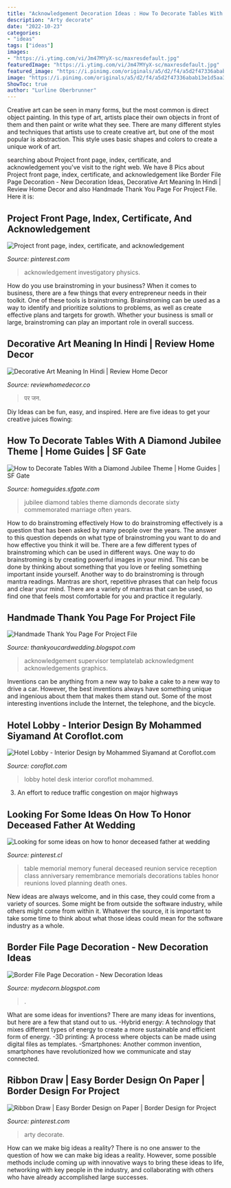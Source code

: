 ```yaml
---
title: "Acknowledgement Decoration Ideas : How To Decorate Tables With A Diamond Jubilee Theme"
description: "Arty decorate"
date: "2022-10-23"
categories:
- "ideas"
tags: ["ideas"]
images:
- "https://i.ytimg.com/vi/Jm47MYyX-sc/maxresdefault.jpg"
featuredImage: "https://i.ytimg.com/vi/Jm47MYyX-sc/maxresdefault.jpg"
featured_image: "https://i.pinimg.com/originals/a5/d2/f4/a5d2f47336abab13e1d5aa3e51464448.jpg"
image: "https://i.pinimg.com/originals/a5/d2/f4/a5d2f47336abab13e1d5aa3e51464448.jpg"
ShowToc: true
author: "Lurline Oberbrunner"
---
```



Creative art can be seen in many forms, but the most common is direct object painting. In this type of art, artists place their own objects in front of them and then paint or write what they see. There are many different styles and techniques that artists use to create creative art, but one of the most popular is abstraction. This style uses basic shapes and colors to create a unique work of art.

	

		
searching about Project front page, index, certificate, and acknowledgement you've visit to the right web. We have 8 Pics about Project front page, index, certificate, and acknowledgement like Border File Page Decoration - New Decoration Ideas, Decorative Art Meaning In Hindi | Review Home Decor and also Handmade Thank You Page For Project File. Here it is:
		
    
## Project Front Page, Index, Certificate, And Acknowledgement

<img loading=lazy src="https://i.pinimg.com/originals/43/dd/b6/43ddb6b3215c30a778882533b900500e.png" onerror="this.onerror=null;this.src='https://tse3.mm.bing.net/th?id=OIP.FPN52IczERMW2u7X8yhJhwHaKe&amp;pid=15.1';" alt="Project front page, index, certificate, and acknowledgement">

_Source: pinterest.com_

>acknowledgement investigatory physics. 

	

How do you use brainstroming in your business?
When it comes to business, there are a few things that every entrepreneur needs in their toolkit. One of these tools is brainstroming. Brainstroming can be used as a way to identify and prioritize solutions to problems, as well as create effective plans and targets for growth. Whether your business is small or large, brainstroming can play an important role in overall success.

    
## Decorative Art Meaning In Hindi | Review Home Decor

<img loading=lazy src="https://i.ytimg.com/vi/Jm47MYyX-sc/maxresdefault.jpg" onerror="this.onerror=null;this.src='https://tse2.mm.bing.net/th?id=OIP.ew0-Hz47b_1gw5mt0nxfvAHaEK&amp;pid=15.1';" alt="Decorative Art Meaning In Hindi | Review Home Decor">

_Source: reviewhomedecor.co_

>पर जन. 

	

Diy Ideas can be fun, easy, and inspired. Here are five ideas to get your creative juices flowing:

    
## How To Decorate Tables With A Diamond Jubilee Theme | Home Guides | SF Gate

<img loading=lazy src="https://img-aws.ehowcdn.com/350x235p/photos.demandstudios.com/getty/article/56/44/87800227_XS.jpg" onerror="this.onerror=null;this.src='https://tse3.mm.bing.net/th?id=OIP.OBRLgJybw-Xld6CCxNelfAAAAA&amp;pid=15.1';" alt="How to Decorate Tables With a Diamond Jubilee Theme | Home Guides | SF Gate">

_Source: homeguides.sfgate.com_

>jubilee diamond tables theme diamonds decorate sixty commemorated marriage often years. 

	

How to do brainstroming effectively
How to do brainstroming effectively is a question that has been asked by many people over the years. The answer to this question depends on what type of brainstroming you want to do and how effective you think it will be. There are a few different types of brainstroming which can be used in different ways. 
One way to do brainstroming is by creating powerful images in your mind. This can be done by thinking about something that you love or feeling something important inside yourself. Another way to do brainstroming is through mantra readings. Mantras are short, repetitive phrases that can help focus and clear your mind. There are a variety of mantras that can be used, so find one that feels most comfortable for you and practice it regularly.

    
## Handmade Thank You Page For Project File

<img loading=lazy src="http://templatelab.com/wp-content/uploads/2018/12/acknowledgement-sample-20.jpg" onerror="this.onerror=null;this.src='https://tse4.mm.bing.net/th?id=OIP.Pa-EXFWzqmCBs5r-oGnxagHaJl&amp;pid=15.1';" alt="Handmade Thank You Page For Project File">

_Source: thankyoucardwedding.blogspot.com_

>acknowledgement supervisor templatelab acknowledgment acknowledgements graphics. 

	

Inventions can be anything from a new way to bake a cake to a new way to drive a car. However, the best inventions always have something unique and ingenious about them that makes them stand out. Some of the most interesting inventions include the Internet, the telephone, and the bicycle.

    
## Hotel Lobby - Interior Design By Mohammed Siyamand At Coroflot.com

<img loading=lazy src="http://s3images.coroflot.com/user_files/individual_files/large_452393__0gp0q7a4log_kovz3cxxif9w.jpg" onerror="this.onerror=null;this.src='https://tse4.mm.bing.net/th?id=OIP.ORm9iTXIv93QHMAK6XpIdgHaFj&amp;pid=15.1';" alt="Hotel Lobby - Interior Design by Mohammed Siyamand at Coroflot.com">

_Source: coroflot.com_

>lobby hotel desk interior coroflot mohammed. 

	

3. An effort to reduce traffic congestion on major highways 

    
## Looking For Some Ideas On How To Honor Deceased Father At Wedding

<img loading=lazy src="https://i.pinimg.com/originals/a5/d2/f4/a5d2f47336abab13e1d5aa3e51464448.jpg" onerror="this.onerror=null;this.src='https://tse2.mm.bing.net/th?id=OIP.OIgcTExCeR5X0F1oZetTxAHaFj&amp;pid=15.1';" alt="Looking for some ideas on how to honor deceased father at wedding">

_Source: pinterest.cl_

>table memorial memory funeral deceased reunion service reception class anniversary remembrance memorials decorations tables honor reunions loved planning death ones. 

	

New ideas are always welcome, and in this case, they could come from a variety of sources. Some might be from outside the software industry, while others might come from within it. Whatever the source, it is important to take some time to think about what those ideas could mean for the software industry as a whole.

    
## Border File Page Decoration - New Decoration Ideas

<img loading=lazy src="https://i.ytimg.com/vi/VSb8LegOXFA/maxresdefault.jpg" onerror="this.onerror=null;this.src='https://tse3.mm.bing.net/th?id=OIP.tNpjjypXaHHhPhJidbfniwHaEK&amp;pid=15.1';" alt="Border File Page Decoration - New Decoration Ideas">

_Source: mydecorn.blogspot.com_

>. 

	

What are some ideas for inventions?
There are many ideas for inventions, but here are a few that stand out to us. 
-Hybrid energy: A technology that mixes different types of energy to create a more sustainable and efficient form of energy.
-3D printing: A process where objects can be made using digital files as templates.
-Smartphones: Another common invention, smartphones have revolutionized how we communicate and stay connected.

    
## Ribbon Draw | Easy Border Design On Paper | Border Design For Project

<img loading=lazy src="https://i.pinimg.com/originals/93/00/d1/9300d1db133543044fce2891ed7305c8.jpg" onerror="this.onerror=null;this.src='https://tse2.mm.bing.net/th?id=OIP.ivxWya7Gi4PdJZep8V63FwHaFj&amp;pid=15.1';" alt="Ribbon Draw | Easy Border Design on Paper | Border Design for Project">

_Source: pinterest.com_

>arty decorate. 

	

How can we make big ideas a reality?
There is no one answer to the question of how we can make big ideas a reality. However, some possible methods include coming up with innovative ways to bring these ideas to life, networking with key people in the industry, and collaborating with others who have already accomplished large successes.

